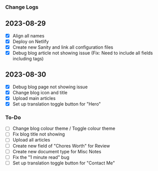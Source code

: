 ### Change Logs

## 2023-08-29
- [x] Align all names
- [x] Deploy on Netlify
- [x] Create new Sanity and link all configuration files
- [x] Debug blog article not showing issue (Fix: Need to include all fields including tags)

## 2023-08-30
- [x] Debug blog page not showing issue
- [x] Change blog icon and title
- [x] Upload main articles
- [x] Set up translation toggle button for "Hero"

### To-Do
- [ ] Change blog colour theme / Toggle colour theme
- [ ] Fix blog title not showing
- [ ] Upload all articles
- [ ] Create new field of "Chores Worth" for Review
- [ ] Create new document type for Misc Notes
- [ ] Fix the "1 minute read" bug
- [ ] Set up translation toggle button for "Contact Me"